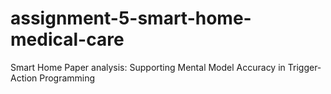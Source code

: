 # assignment-5-smart-home-medical-care
Smart Home Paper analysis: Supporting Mental Model Accuracy in Trigger-Action Programming
